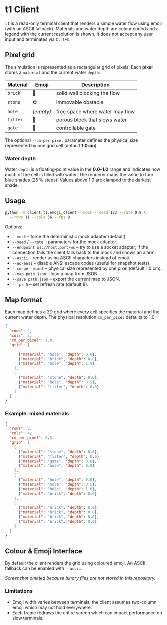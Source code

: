 # t1 Client

`t1` is a read-only terminal client that renders a simple water flow using
emoji (with an ASCII fallback). Materials and water depth are colour coded and a
legend with the current resolution is shown. It does not accept any user input
and terminates via `Ctrl+C`.

## Pixel grid

The simulation is represented as a rectangular grid of pixels. Each **pixel**
stores a `material` and the current water `depth`:

| Material | Emoji | Description |
| --- | --- | --- |
| `brick` | 🧱 | solid wall blocking the flow |
| `stone` | 🪨 | immovable obstacle |
| `hole` | _(empty)_ | free space where water may flow |
| `filter` | 🔳 | porous block that slows water |
| `gate` | 🚪 | controllable gate |

The optional `--cm-per-pixel` parameter defines the physical size represented
by one grid cell (default **1.0 cm**).

### Water depth

Water `depth` is a floating‑point value in the **0.0–1.0** range and indicates
how much of the cell is filled with water. The renderer maps the value to four
blue shades (25 % steps). Values above 1.0 are clamped to the darkest shade.

## Usage

```sh
python -m client.t1.emoji_client --mock --seed 123 --rate 0.8 \
  --rows 11 --cols 36 --fps 8
```

Options:

- `--mock` – force the deterministic mock adapter (default).
- `--seed` / `--rate` – parameters for the mock adapter.
- `--endpoint ws://host:port/ws` – try to use a socket adapter; if the
  connection fails the client falls back to the mock and shows an alarm.
- `--ascii` – render using ASCII characters instead of emoji.
- `--no-ansi` – disable ANSI escape codes (useful for snapshot tests).
- `--cm-per-pixel` – physical size represented by one pixel (default 1.0 cm).
- `--map path.json` – load a map from JSON.
- `--save path.json` – export the current map to JSON.
- `--fps 5` – set refresh rate (default 8).

## Map format

Each map defines a 2D grid where every cell specifies the material and the
current water depth. The physical resolution `cm_per_pixel` defaults to 1.0:

```json
{
  "rows": 2,
  "cols": 3,
  "cm_per_pixel": 1.0,
  "grid": [
    [
      {"material": "hole", "depth": 0.0},
      {"material": "brick", "depth": 0.0},
      {"material": "hole", "depth": 1.0}
    ],
    [
      {"material": "stone", "depth": 0.0},
      {"material": "hole", "depth": 0.5},
      {"material": "filter", "depth": 0.0}
    ]
  ]
}
```

### Example: mixed materials

```json
{
  "rows": 3,
  "cols": 4,
  "cm_per_pixel": 0.5,
  "grid": [
    [
      {"material": "stone", "depth": 0.0},
      {"material": "filter", "depth": 0.0},
      {"material": "gate", "depth": 0.0},
      {"material": "hole", "depth": 0.0}
    ],
    [
      {"material": "hole", "depth": 0.0},
      {"material": "hole", "depth": 0.5},
      {"material": "hole", "depth": 1.0},
      {"material": "brick", "depth": 0.0}
    ],
    [
      {"material": "brick", "depth": 0.0},
      {"material": "brick", "depth": 0.0},
      {"material": "brick", "depth": 0.0},
      {"material": "brick", "depth": 0.0}
    ]
  ]
}
```

## Colour & Emoji Interface

By default the client renders the grid using coloured emoji. An ASCII
fallback can be enabled with `--ascii`.

*Screenshot omitted because binary files are not stored in this repository.*

### Limitations

- Emoji width varies between terminals; the client assumes two-column emoji
  which may not hold everywhere.
- Each frame redraws the entire screen which can impact performance on slow
  terminals.
